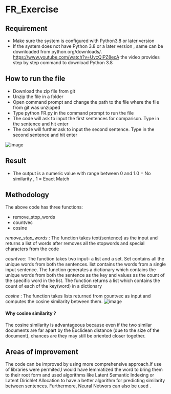 # FR_Exercise

## Requirement 
- Make sure the system is configured with Python3.8 or later version
- If the system does not have Python 3.8 or a later version , same can be downloaded from python.org/downloads/. https://www.youtube.com/watch?v=UvcQlPZ8ecA the video provides step by step command to download Python 3.8

## How to run the file
- Download the zip file from git 
- Unzip the file in a folder 
- Open command prompt and change the path to the file where the file from git was unzipped
- Type python FR.py in the command prompt to run the file
- The code will ask to input the first sentences for comparison. Type in the sentence and hit enter
- The code will further ask to input the second sentence. Type in the second sentence and hit enter

![image](https://user-images.githubusercontent.com/68875257/106952914-c1db4b00-66ff-11eb-9166-7ea48b7f505b.png)


## Result
- The output is a numeric value with range between 0 and 1.0 = No similarity , 1 = Exact Match

## Methodology

The above code has three functions:
- remove_stop_words
- countvec 
- cosine

*remove_stop_words*  : The function takes text(sentence) as the input and returns a list of words after removes all the stopwords and special characters from the code

*countvec*: The function takes two input- a list and a set. Set contains all the unique words from both the sentences. list contains the words from a single input sentence. The function generates a dictionary which contains the unique words from both the sentence as the key and values as the count of the specific word in the list. The function returns a list which contains the count of each of the key(word) in a dictionary

*cosine* : The function takes lists returned from countvec as input and computes the cosine similarity between them.
![image](https://user-images.githubusercontent.com/68875257/106953670-a3298400-6700-11eb-83f1-f5d0fdf66863.png)

#### Why cosine similarity ?
The cosine similarity is advantageous because even if the two similar documents are far apart by the Euclidean distance (due to the size of the document), chances are they may still be oriented closer together.

## Areas of improvement

The code can be improved by using more comprehensive approach.If use of libraries were permited,I would have lemmatized the word to bring them to their root form and used algorithms like Latent Semantic Indexing or Latent Dirichlet Allocation to have a better algorithm for predicting similarity between sentences. Furthermore, Neural Networs can also be used .
